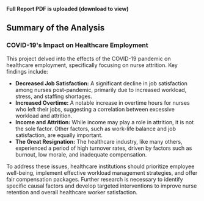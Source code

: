 **Full Report PDF is uploaded (download to view)**
<object data="kimbui_ceastvold_project_report.pdf" width="1000" height="1000" type='application/pdf'/>

## Summary of the Analysis

### COVID-19's Impact on Healthcare Employment

This project delved into the effects of the COVID-19 pandemic on healthcare employment, specifically focusing on nurse attrition. Key findings include:

* **Decreased Job Satisfaction:** A significant decline in job satisfaction among nurses post-pandemic, primarily due to increased workload, stress, and staffing shortages.
* **Increased Overtime:** A notable increase in overtime hours for nurses who left their jobs, suggesting a correlation between excessive workload and attrition.
* **Income and Attrition:** While income may play a role in attrition, it is not the sole factor. Other factors, such as work-life balance and job satisfaction, are equally important.
* **The Great Resignation:** The healthcare industry, like many others, experienced a period of high turnover rates, driven by factors such as burnout, low morale, and inadequate compensation.

To address these issues, healthcare institutions should prioritize employee well-being, implement effective workload management strategies, and offer fair compensation packages. Further research is necessary to identify specific causal factors and develop targeted interventions to improve nurse retention and overall healthcare worker satisfaction.

